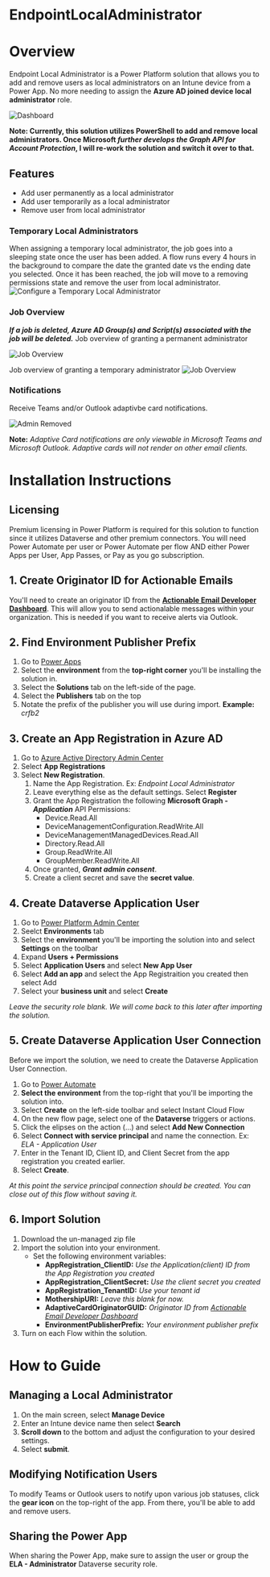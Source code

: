 # EndpointLocalAdministrator

# Overview
Endpoint Local Administrator is a Power Platform solution that allows you to add and remove users as local administrators on an Intune device from a Power App. No more needing to assign the **Azure AD joined device local administrator** role.

![Dashboard](/images/ELA_Dashboard.png)

**Note: Currently, this solution utilizes PowerShell to add and remove local administrators. Once Microsoft _further develops the Graph API for Account Protection_, I will re-work the solution and switch it over to that.**

## Features
- Add user permanently as a local administrator
- Add user temporarily as a local administrator
- Remove user from local administrator

### Temporary Local Administrators
When assigning a temporary local administrator, the job goes into a sleeping state once the user has been added. A flow runs every 4 hours in the background to compare the date the granted date vs the ending date you selected. Once it has been reached, the job will move to a removing permissions state and remove the user from local administrator.
![Configure a Temporary Local Administrator](/images/ELA_Temporary_Configuration.png)

### Job Overview
***If a job is deleted, Azure AD Group(s) and Script(s) associated with the job will be deleted.***
Job overview of granting a permanent administrator

![Job Overview](/images/ELA_JobOverview.png)

Job overview of granting a temporary administrator
![Job Overview](/images/ELA_Temporary_JobOverview.png)

### Notifications
Receive Teams and/or Outlook adaptivbe card notifications.

![Admin Removed](/images/ELA_Remove_Notification.png)

**Note:** *Adaptive Card notifications are only viewable in Microsoft Teams and Microsoft Outlook. Adaptive cards will not render on other email clients.*

# Installation Instructions
## Licensing
Premium licensing in Power Platform is required for this solution to function since it utilizes Dataverse and other premium connectors. You will need Power Automate per user or Power Automate per flow AND either Power Apps per User, App Passes, or Pay as you go subscription.

## 1. Create Originator ID for Actionable Emails
You'll need to create an originator ID from the **[Actionable Email Developer Dashboard](https://outlook.office.com/connectors/oam/publish)**. This will allow you to send actionalable messages within your organization. This is needed if you want to receive alerts via Outlook.

## 2. Find Environment Publisher Prefix
1. Go to [Power Apps](https://make.powerapps.com)
2. Select the **environment** from the **top-right corner** you'll be installing the solution in.
3. Select the **Solutions** tab on the left-side of the page.
4. Select the **Publishers** tab on the top
5. Notate the prefix of the publisher you will use during import. **Example:** *crfb2*

## 3. Create an App Registration in Azure AD
1. Go to [Azure Active Directory Admin Center](https://aad.portal.azure.com/)
2. Select **App Registrations**
3. Select **New Registration**. 
    1. Name the App Registration. Ex: *Endpoint Local Administrator*
    2. Leave everything else as the default settings. Select **Register**
    3. Grant the App Registration the following **Microsoft Graph - _Application_** API Permissions:
        - Device.Read.All
        - DeviceManagementConfiguration.ReadWrite.All
        - DeviceManagementManagedDevices.Read.All
        - Directory.Read.All
        - Group.ReadWrite.All
        - GroupMember.ReadWrite.All
    4. Once granted, **_Grant admin consent_**.
    5. Create a client secret and save the **secret value**.

## 4. Create Dataverse Application User
1. Go to [Power Platform Admin Center](https://admin.powerplatform.microsoft.com/home)
2. Seelct **Environments** tab
3. Select the **environment** you'll be importing the solution into and select **Settings** on the toolbar
4. Expand **Users + Permissions**
5. Select **Application Users** and select **New App User**
6. Select **Add an app** and select the App Registraition you created then select Add
7. Select your **business unit** and select **Create**

*Leave the security role blank. We will come back to this later after importing the solution.*

## 5. Create Dataverse Application User Connection
Before we import the solution, we need to create the Dataverse Application User Connection.
1. Go to [Power Automate](https://us.flow.microsoft.com/)
2. **Select the environment** from the top-right that you'll be importing the solution into.
3. Select **Create** on the left-side toolbar and select Instant Cloud Flow
4. On the new flow page, select one of the **Dataverse** triggers or actions.
5. Click the elipses on the action (...) and select **Add New Connection**
6. Select **Connect with service principal** and name the connection. Ex: *ELA - Application User*
7. Enter in the Tenant ID, Client ID, and Client Secret from the app registration you created earlier.
8. Select **Create**.

*At this point the service principal connection should be created. You can close out of this flow without saving it.*

## 6. Import Solution
1. Download the un-managed zip file
2. Import the solution into your environment.
    - Set the following environment variables:
      - **AppRegistration_ClientID:** *Use the Application(client) ID from the App Registration you created*
      - **AppRegistration_ClientSecret:** *Use the client secret you created*
      - **AppRegistration_TenantID:** *Use your tenant id*
      - **MothershipURI:** *Leave this blank for now.*
      - **AdaptiveCardOriginatorGUID:** *Originator ID from [Actionable Email Developer Dashboard](https://outlook.office.com/connectors/oam/publish)*
      - **EnvironmentPublisherPrefix:** *Your environment publisher prefix*
 4. Turn on each Flow within the solution.

# How to Guide

## Managing a Local Administrator
1. On the main screen, select **Manage Device**
2. Enter an Intune device name then select **Search**
3. **Scroll down** to the bottom and adjust the configuration to your desired settings.
4. Select **submit**.

## Modifying Notification Users
To modify Teams or Outlook users to notify upon various job statuses, click the **gear icon** on the top-right of the app. From there, you'll be able to add and remove users.

## Sharing the Power App
When sharing the Power App, make sure to assign the user or group the **ELA - Administrator** Dataverse security role.
